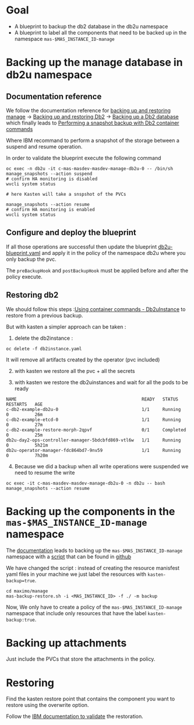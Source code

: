 # Goal 

- A blueprint to backup the db2 database in the db2u namespace 
- A blueprint to label all the components that need to be backed up in the namespace `mas-$MAS_INSTANCE_ID-manage`

# Backing up the manage database in db2u namespace

## Documentation reference

We follow the documentation reference for [backing up and restoring manage](https://www.ibm.com/docs/en/masv-and-l/cd?topic=manage-databases) -> [Backing up and restoring Db2](https://www.ibm.com/docs/en/db2/11.5.x?topic=ad-backing-up-restoring-db2) -> [Backing up a Db2 database](https://www.ibm.com/docs/en/db2/11.5.x?topic=db2-backing-up-database) which finally leads to [Performing a snapshot backup with Db2 container commands](https://www.ibm.com/docs/en/db2/11.5.x?topic=database-performing-snapshot-backup-db2-container-commands)

Where IBM recommand to perform a snapshot of the storage between a suspend and resume operation.

In order to validate the blueprint execute the following command 
```
oc exec -n db2u -it c-mas-masdev-masdev-manage-db2u-0 -- /bin/sh
manage_snapshots --action suspend
# confirm HA monitoring is disabled 
wvcli system status

# here Kasten will take a snspshot of the PVCs

manage_snapshots --action resume
# confirm HA monitoring is enabled
wvcli system status
```

## Configure and deploy the blueprint 

If all those operations are successful then update the blueprint [db2u-blueprint.yaml](./db2u-blueprint.yaml) and 
apply it in the policy of the namespace db2u where you only backup the pvc.

The `preBackupHook` and `postBackupHook` must be applied before and after the policy execute.

## Restoring db2 

We should follow this steps :[Using container commands - Db2uInstance](https://www.ibm.com/docs/en/db2/11.5.x?topic=restores-using-container-commands-db2uinstance) to restore from a previous backup.

But with kasten a simpler approach can be taken : 
1. delete the db2instance :
```
oc delete -f db2instance.yaml 
```
It will remove all artifacts created by the operator (pvc included)

2. with kasten we restore all the pvc + all the secrets 

3. with kasten we restore the db2uinstances and wait for all the pods to be ready 

```
NAME                                                READY   STATUS      RESTARTS   AGE
c-db2-example-db2u-0                                1/1     Running     0          26m
c-db2-example-etcd-0                                1/1     Running     0          27m
c-db2-example-restore-morph-2qpvf                   0/1     Completed   0          25m
db2u-day2-ops-controller-manager-5bdcbfd869-vtl6w   1/1     Running     0          5h21m
db2u-operator-manager-fdc864bd7-9nv59               1/1     Running     0          7h20m
```
4. Because we did a backup when all write operations were suspended we need to resume the write 
```
oc exec -it c-mas-masdev-masdev-manage-db2u-0 -n db2u -- bash
manage_snapshots --action resume
```


# Backing up the components in the `mas-$MAS_INSTANCE_ID-manage` namespace

The [documentation](https://www.ibm.com/docs/en/masv-and-l/cd?topic=manage-namespace) leads to backing up the `mas-$MAS_INSTANCE_ID-manage` namespace with a [script](https://www.ibm.com/docs/en/masv-and-l/cd?topic=namespace-backing-up-maximo-manage-script) that can be found in [github](https://github.com/ibm-mas/cli/blob/master/image/cli/mascli/backup-restore/manage-backup-restore.sh)  

We have changed the script : instead of creating the resource manisfest yaml files in your machine we just label the resources with `kasten-backup=true`.

```
cd maximo/manage
mas-backup-restore.sh -i <MAS_INSTANCE_ID> -f ./ -m backup
```

Now, We only have to create a policy of the `mas-$MAS_INSTANCE_ID-manage` namespace that include only resources that have the label `kasten-backup:true`.

# Backing up attachments 

Just include the PVCs that store the attachments in the policy.

# Restoring 

Find the kasten restore point that contains the component you want to restore using the overwrite option.

Follow the [IBM documentation to validate](https://www.ibm.com/docs/en/masv-and-l/cd?topic=manage-validating-restoration-maximo) the restoration.


